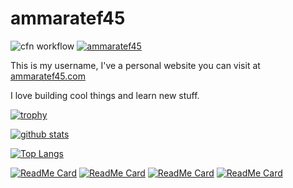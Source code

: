# ammaratef45

![cfn workflow](https://github.com/ammaratef45/ammaratef45/actions/workflows/main.yml/badge.svg)
[![ammaratef45](https://komarev.com/ghpvc/?username=ammaratef45)](https://komarev.com/ghpvc/?username=ammaratef45)

This is my username, I've a personal website you can visit at [ammaratef45.com](http://www.ammaratef45.com)



I love building cool things and learn new stuff.

[![trophy](https://github-profile-trophy.vercel.app/?username=ammaratef45&theme=onedark)](https://github.com/ammaratef45)

[![github stats](https://github-readme-stats.vercel.app/api?username=ammaratef45&theme=radical)](https://github.com/ammaratef45)


[![Top Langs](https://github-readme-stats.vercel.app/api/top-langs/?username=ammaratef45&theme=radical&langs_count=9&layout=compact)](https://github.com/ammaratef45)

[![ReadMe Card](https://github-readme-stats.vercel.app/api/pin/?username=ammaratef45&repo=dart_stack&theme=radical)](https://github.com/ammaratef45/dart_stack)
[![ReadMe Card](https://github-readme-stats.vercel.app/api/pin/?username=ammaratef45&repo=flutter_markdown_editor&theme=radical)](https://github.com/ammaratef45/flutter_markdown_editor)
[![ReadMe Card](https://github-readme-stats.vercel.app/api/pin/?username=ammaratef45&repo=ammaratef45&theme=radical)](https://github.com/ammaratef45/ammaratef45)
[![ReadMe Card](https://github-readme-stats.vercel.app/api/pin/?username=ammaratef45&repo=animated_typing&theme=radical)](https://github.com/ammaratef45/animated_typing)


